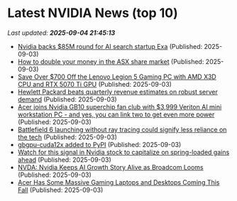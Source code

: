 # Latest NVIDIA News (top 10)
_Last updated: **2025-09-04 21:45:13**_

- [Nvidia backs $85M round for AI search startup Exa](https://siliconangle.com/2025/09/03/nvidia-backs-85m-round-ai-search-startup-exa/) (Published: 2025-09-03)
- [How to double your money in the ASX share market](https://www.fool.com.au/2025/09/04/how-to-double-your-money-in-the-asx-share-market/) (Published: 2025-09-03)
- [Save Over $700 Off the Lenovo Legion 5 Gaming PC with AMD X3D CPU and RTX 5070 Ti GPU](https://www.ign.com/articles/lenovo-legion-5-rtx-5070-ti-gaming-pc-deal-better-than-labor-day) (Published: 2025-09-03)
- [Hewlett Packard beats quarterly revenue estimates on robust server demand](https://www.channelnewsasia.com/business/hewlett-packard-beats-quarterly-revenue-estimates-robust-server-demand-5331581) (Published: 2025-09-03)
- [Acer joins Nvidia GB10 superchip fan club with $3,999 Veriton AI mini workstation PC - and yes, you can link two to get even more power](https://www.techradar.com/pro/acer-joins-nvidia-gb10-superchip-fan-club-with-usd3-999-veriton-ai-mini-workstation-pc-and-yes-you-can-link-two-to-get-even-more-power) (Published: 2025-09-03)
- [Battlefield 6 launching without ray tracing could signify less reliance on the tech](https://www.androidheadlines.com/2025/09/battlefield-6-launching-without-ray-tracing-could-signify-less-reliance-on-the-tech.html) (Published: 2025-09-03)
- [gbgpu-cuda12x added to PyPI](https://pypi.org/project/gbgpu-cuda12x/) (Published: 2025-09-03)
- [Watch for this signal in Nvidia stock to capitalize on spring-loaded gains ahead](https://consent.yahoo.com/v2/collectConsent?sessionId=1_cc-session_d930c701-5999-42b5-9e31-6a61785deff4) (Published: 2025-09-03)
- [NVDA: Nvidia Keeps AI Growth Story Alive as Broadcom Looms](https://consent.yahoo.com/v2/collectConsent?sessionId=1_cc-session_294a0cc3-2bec-41e8-b278-ddf04d9a82e8) (Published: 2025-09-03)
- [Acer Has Some Massive Gaming Laptops and Desktops Coming This Fall](https://www.cnet.com/tech/computing/acer-has-some-massive-gaming-laptops-and-desktops-coming-this-fall/) (Published: 2025-09-03)
